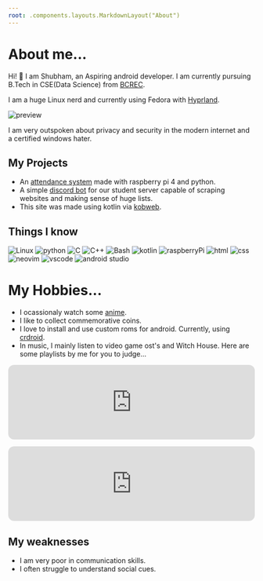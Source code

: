 ```yaml
---
root: .components.layouts.MarkdownLayout("About")
---
```


# About me...

Hi! 👋 I am Shubham, an Aspiring android developer. I am currently pursuing 
B.Tech in CSE(Data Science) from [BCREC](https://bcrec.ac.in).

I am a huge Linux nerd and currently using Fedora
with [Hyprland](https://www.github.com/shub39/dotfiles). 

<p></p>

<img src="https://preview.redd.it/hyprland-gruvbox-with-blur-v0-h0htlr8rjtyc1.png?width=1080&crop=smart&auto=webp&s=023e65789cd4b83150cff7f542b5d8fd34cc32ab" style="max-width:100%; height:auto;" alt="preview"/>

<p></p>

I am very outspoken about privacy and security in the modern internet and a certified windows hater.

## My Projects

- An [attendance system](https://www.github.com/shub39/fingerprint_attendance) made with raspberry pi 4 and python.
- A simple [discord bot](https://www.github.com/shub39/scrapify) for our student server capable of scraping websites and making sense of huge lists.
- This site was made using kotlin via [kobweb](https://www.github.com/shub39/portfolio).

## Things I know

![Linux](https://img.shields.io/badge/Linux-d79921?style=for-the-badge&logo=Linux&logoColor=282828)
![python](https://img.shields.io/badge/python-d65d0e?style=for-the-badge&logo=python&logoColor=282828)
![C](https://img.shields.io/badge/C-458588?style=for-the-badge&logo=C&logoColor=282828)
![C++](https://img.shields.io/badge/C%2B%2B-b16286?style=for-the-badge&logo=C%2B%2B&logoColor=282828)
![Bash](https://img.shields.io/badge/Bash-98971a?style=for-the-badge&logo=zsh&logoColor=282828)
![kotlin](https://img.shields.io/badge/kotlin-689d6a?style=for-the-badge&logo=kotlin&logoColor=282828)
![raspberryPi](https://img.shields.io/badge/raspberryPi-458588?style=for-the-badge&logo=raspberrypi&logoColor=282828)
![html](https://img.shields.io/badge/html-b16286?style=for-the-badge&logo=html5&logoColor=282828)
![css](https://img.shields.io/badge/css-98971a?style=for-the-badge&logo=css3&logoColor=282828)
![neovim](https://img.shields.io/badge/neovim-d65d0e?style=for-the-badge&logo=neovim&logoColor=282828)
![vscode](https://img.shields.io/badge/vscode-689d6a?style=for-the-badge&logo=visual+studio+code&logoColor=282828)
![android studio](https://img.shields.io/badge/android_studio-689d6a?style=for-the-badge&logo=android+studio&logoColor=282828)

# My Hobbies...

- I ocassionaly watch some [anime](https://anilist.co/user/shub39/).
- I like to collect commemorative coins.
- I love to install and use custom roms for android. Currently, using [crdroid](https://crdroid.net/).
- In music, I mainly listen to video game ost's and Witch House. Here are some playlists by me for you to judge...


<p></p>

<iframe style="border-radius:12px" src="https://open.spotify.com/embed/playlist/5BDxStHBTB7NisZFt7RHvP?utm_source=generator&theme=0" width="100%" height="152" frameBorder="0" allowfullscreen="" allow="autoplay; clipboard-write; encrypted-media; fullscreen; picture-in-picture" loading="lazy"></iframe>

<p></p>

<iframe style="border-radius:12px" src="https://open.spotify.com/embed/playlist/1xSthrAW7xRK4KlFgP5c4R?utm_source=generator&theme=0" width="100%" height="152" frameBorder="0" allowfullscreen="" allow="autoplay; clipboard-write; encrypted-media; fullscreen; picture-in-picture" loading="lazy"></iframe>

## My weaknesses

- I am very poor in communication skills.
- I often struggle to understand social cues.